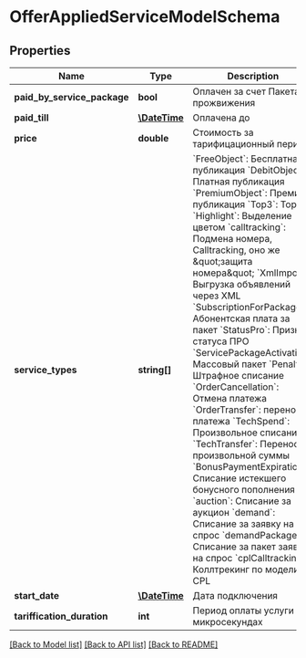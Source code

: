 # OfferAppliedServiceModelSchema

## Properties
Name | Type | Description | Notes
------------ | ------------- | ------------- | -------------
**paid_by_service_package** | **bool** | Оплачен за счет Пакета прожвижения | 
**paid_till** | [**\DateTime**](\DateTime.md) | Оплачена до | [optional] 
**price** | **double** | Стоимость за тарифицационный период | 
**service_types** | **string[]** | &#x60;FreeObject&#x60;: Бесплатная публикация   &#x60;DebitObject&#x60;: Платная публикация   &#x60;PremiumObject&#x60;: Премиум публикация   &#x60;Top3&#x60;: Тор 3   &#x60;Highlight&#x60;: Выделение цветом   &#x60;calltracking&#x60;: Подмена номера, Calltracking, оно же \&quot;защита номера\&quot;   &#x60;XmlImport&#x60;: Выгрузка объявлений через XML   &#x60;SubscriptionForPackage&#x60;: Абонентская плата за пакет   &#x60;StatusPro&#x60;: Признак статуса ПРО   &#x60;ServicePackageActivation&#x60;: Массовый пакет   &#x60;Penalty&#x60;: Штрафное списание   &#x60;OrderCancellation&#x60;: Отмена платежа   &#x60;OrderTransfer&#x60;: перенос платежа   &#x60;TechSpend&#x60;: Произвольное списание   &#x60;TechTransfer&#x60;: Перенос произвольной суммы   &#x60;BonusPaymentExpiration&#x60;: Списание истекшего бонусного пополнения   &#x60;auction&#x60;: Списание за аукцион   &#x60;demand&#x60;: Списание за заявку на спрос   &#x60;demandPackage&#x60;: Списание за пакет заявок на спрос   &#x60;cplCalltracking&#x60;: Коллтрекинг по модели CPL | 
**start_date** | [**\DateTime**](\DateTime.md) | Дата подключения | 
**tariffication_duration** | **int** | Период оплаты услуги в микросекундах | 

[[Back to Model list]](../README.md#documentation-for-models) [[Back to API list]](../README.md#documentation-for-api-endpoints) [[Back to README]](../README.md)


